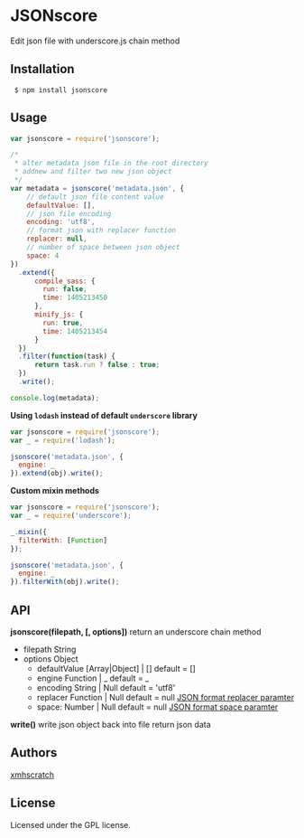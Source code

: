 # JSONscore

Edit json file with underscore.js chain method

## Installation
` $ npm install jsonscore`

## Usage
```js
var jsonscore = require('jsonscore');

/* 
 * alter metadata json file in the root directory
 * addnew and filter two new json object
 */
var metadata = jsonscore('metadata.json', {
    // default json file content value
    defaultValue: [],
    // json file encoding 
    encoding: 'utf8',
    // format json with replacer function
    replacer: null,
    // number of space between json object
    space: 4
})
  .extend({
      compile_sass: {
        run: false,
        time: 1405213450
      },
      minify_js: {
        run: true,
        time: 1405213454
      }
  })
  .filter(function(task) {
      return task.run ? false : true;
  })
  .write();

console.log(metadata);

```

**Using `lodash` instead of default `underscore` library**
```js
var jsonscore = require('jsonscore');
var _ = require('lodash');

jsonscore('metadata.json', {
  engine: _
}).extend(obj).write();
```

**Custom mixin methods**
```js
var jsonscore = require('jsonscore');
var _ = require('underscore');

_.mixin({
  filterWith: [Function]
});

jsonscore('metadata.json', {
  engine: _
}).filterWith(obj).write();
```

## API
**jsonscore(filepath, [, options])** return an underscore chain method
+ filepath String
+ options Object
  + defaultValue [Array|Object] | [] default = []
  + engine Function | _ default = _
  + encoding String | Null default = 'utf8'
  + replacer Function | Null default = null [JSON format replacer paramter](https://developer.mozilla.org/en-US/docs/Web/JavaScript/Reference/Global_Objects/JSON/stringify#The_replacer_parameter)
  + space: Number | Null default = null [JSON format space paramter](https://developer.mozilla.org/en-US/docs/Web/JavaScript/Reference/Global_Objects/JSON/stringify#The_space_argument)

**write()** write json object back into file return json data

## Authors
  [xmhscratch](http://github.com/xmhscratch)

## License
Licensed under the GPL license.
